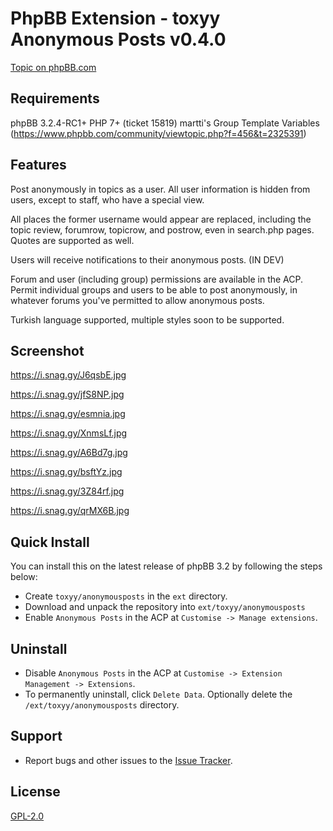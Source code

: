 # PhpBB Extension - toxyy Anonymous Posts v0.4.0

[Topic on phpBB.com](https://www.phpbb.com/community/viewtopic.php?f=456&t=2488071)

## Requirements

phpBB 3.2.4-RC1+ PHP 7+ (ticket 15819)
martti's Group Template Variables (https://www.phpbb.com/community/viewtopic.php?f=456&t=2325391)

## Features

Post anonymously in topics as a user.  All user information is hidden from users, except to staff, who have a special view.

All places the former username would appear are replaced, including the topic review, forumrow, topicrow, and
postrow, even in search.php pages.  Quotes are supported as well.

Users will receive notifications to their anonymous posts. (IN DEV)

Forum and user (including group) permissions are available in the ACP.  Permit individual groups
and users to be able to post anonymously, in whatever forums you've permitted to allow
anonymous posts.

Turkish language supported, multiple styles soon to be supported.

## Screenshot

https://i.snag.gy/J6qsbE.jpg

https://i.snag.gy/jfS8NP.jpg

https://i.snag.gy/esmnia.jpg

https://i.snag.gy/XnmsLf.jpg

https://i.snag.gy/A6Bd7g.jpg

https://i.snag.gy/bsftYz.jpg

https://i.snag.gy/3Z84rf.jpg

https://i.snag.gy/qrMX6B.jpg

## Quick Install

You can install this on the latest release of phpBB 3.2 by following the steps below:

* Create `toxyy/anonymousposts` in the `ext` directory.
* Download and unpack the repository into `ext/toxyy/anonymousposts`
* Enable `Anonymous Posts` in the ACP at `Customise -> Manage extensions`.

## Uninstall

* Disable `Anonymous Posts` in the ACP at `Customise -> Extension Management -> Extensions`.
* To permanently uninstall, click `Delete Data`. Optionally delete the `/ext/toxyy/anonymousposts` directory.

## Support

* Report bugs and other issues to the [Issue Tracker](https://github.com/toxyy/anonymousposts/issues).

## License

[GPL-2.0](license.txt)